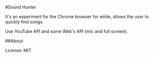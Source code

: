 #Sound Hunter

It's an experiment for the Chrome browser for while, allows the user to quickly find songs.

Use YouTube API and some Web's API (mic and full screen).


##About

License: MIT
